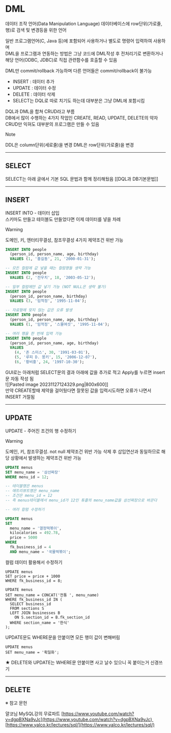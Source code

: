 # DML

데이터 조작 언어(Data Manipulation Language)
데이터베이스에 row단위(가로줄, 행)로 검색 및 변경등을 위한 언어  

일반 프로그램언어(C, Java 등)에 포함되어 사용하거나 별도로 명령어 입력하여 사용하며  
DML을 프로그램과 연동하는 방법은 그냥 코드에 DML작성 후 전처리기로 변환하거나  
해당 언어(ODBC, JDBC)로 직접 관련함수를 호출할 수 있음  

DML만 commit/rollback 가능하며 다른 언어들은 commit/rollback이 불가능  
- INSERT : 데이터 추가
- UPDATE : 데이터 수정
- DELETE : 데이터 삭제
- SELECT는 DQL로 따로 치기도 하는데 대부분은 그냥 DML에 포함시킴  

DQL과 DML을 합쳐 CRUD라고 부름  
	DB에서 많이 수행하는 4가지 작업인 CREATE, READ, UPDATE, DELETE의 약자  
	CRUD만 익혀도 대부분의 프로그램은 만들 수 있음

>[!note]
> DDL은 column단위(세로줄)을 변경
> DML은 row단위(가로줄)을 변경

___
## SELECT

SELECT는 아래 글에서 기본 SQL 문법과 함께 정리해뒀음
[[DQL과 DB기본문법]]

___
## INSERT

INSERT INTO - 데이터 삽입  
스키마도 만들고 테이블도 만들었다면 이제 데이터를 넣을 차례  

>[!warning]
> 도메인, 키, 엔터티무결성, 참조무결성 4가지 제약조건 위반 가능

```sql
INSERT INTO people
  (person_id, person_name, age, birthday)
  VALUES (1, '홍길동', 21, '2000-01-31');
```

```sql
-- 모든 컬럼에 값 넣을 때는 컬럼명들 생략 가능
INSERT INTO people
  VALUES (2, '전우치', 18, '2003-05-12');
```

```sql
-- 일부 컬럼에만 값 넣기 가능 (NOT NULL은 생략 불가)
INSERT INTO people
  (person_id, person_name, birthday)
  VALUES (3, '임꺽정', '1995-11-04');
```

```sql
-- 자료형에 맞지 않는 값은 오류 발생
INSERT INTO people
  (person_id, person_name, age, birthday)
  VALUES (1, '임꺽정', '스물여섯', '1995-11-04');
```

```sql
-- 여러 행을 한 번에 입력 가능
INSERT INTO people
  (person_id, person_name, age, birthday)
  VALUES 
    (4, '존 스미스', 30, '1991-03-01'),
    (5, '루피 D. 몽키', 15, '2006-12-07'),
    (6, '황비홍', 24, '1997-10-30');
```

GUI로는 아래처럼 SELECT문의 결과 아래에 값을 추가로 적고 Apply를 누르면 insert문 자동 작성 됨  
![[Pasted image 20231127124329.png|800x600]]  
만약 CREATE할때 제약을 걸어뒀다면 잘못된 값을 입력시도하면 오류가 나면서 INSERT 거절됨  

___
## UPDATE

UPDATE - 주어진 조건의 행 수정하기

>[!warning]
> 도메인, 키, 참조무결성. not null 제약조건 위반 가능
> 삭제 후 삽입연산과 동일하므로 해당 상황에서 발생하는 제약조건 위반 가능

```sql
UPDATE menus
SET menu_name = '삼선짜장'
WHERE menu_id = 12;

-- 테이블명은 menus
-- 애트리뷰트명은 menu_name
-- 조건은 menu_id = 12
-- 즉 menus테이블에서 menu_id가 12인 튜플의 menu_name값을 삼선짜장으로 바꾼다
```

```sql
-- 여러 칼럼 수정하기

UPDATE menus
SET 
  menu_name = '열정떡볶이',
  kilocalories = 492.78,
  price = 5000
WHERE 
  fk_business_id = 4
  AND menu_name = '국물떡볶이';
```

컬럼 데이터 활용해서 수정하기

```
UPDATE menus
SET price = price + 1000
WHERE fk_business_id = 8;
```

```
UPDATE menus
SET menu_name = CONCAT('전통 ', menu_name)
WHERE fk_business_id IN (
  SELECT business_id 
  FROM sections S
  LEFT JOIN businesses B
    ON S.section_id = B.fk_section_id 
  WHERE section_name = '한식'
);
```

UPDATE문도 WHERE문을 안붙이면 모든 행이 값이 변해버림

```
UPDATE menus
SET menu_name = '획일화';
```

★ DELETE와 UPDATE는 WHERE문 안붙이면 사고 날수 있으니 꼭 붙이는거 신경쓰기


___
## DELETE



※ 참고 문헌

얄코님 MySQL강의 무료파트
[https://www.youtube.com/watch?v=dgpBXNa9vJc](https://www.youtube.com/watch?v=dgpBXNa9vJc) 
[https://www.yalco.kr/lectures/sql/](https://www.yalco.kr/lectures/sql/)